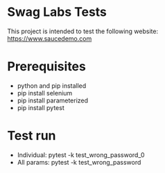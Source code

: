 # Swag Labs Tests
This project is intended to test the following website: https://www.saucedemo.com

# Prerequisites
- python and pip installed
- pip install selenium
- pip install parameterized
- pip install pytest

# Test run
- Individual: pytest -k test_wrong_password_0
- All params: pytest -k test_wrong_password

